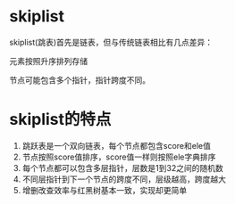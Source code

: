 # skiplist

skiplist(跳表)首先是链表，但与传统链表相比有几点差异：

元素按照升序排列存储

节点可能包含多个指针，指针跨度不同。




# skiplist的特点

1. 跳跃表是一个双向链表，每个节点都包含score和ele值
2. 节点按照score值排序，score值一样则按照ele字典排序
3. 每个节点都可以包含多层指针，层数是1到32之间的随机数
4. 不同层指针到下一个节点的跨度不同，层级越高，跨度越大
5. 增删改查效率与红黑树基本一致，实现却更简单